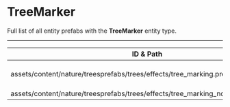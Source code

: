 # TreeMarker
Full list of all <Badge type="warning" text="2"/> entity prefabs with the **TreeMarker** entity type.

---
| ID & Path |
| --- |
| <a href="#954334883"><Badge id="954334883" type="tip" text="#"/></a> <Badge type="tip" text="954334883"/> <br> assets/content/nature/treesprefabs/trees/effects/tree_marking.prefab |
| <a href="#1966986960"><Badge id="1966986960" type="tip" text="#"/></a> <Badge type="tip" text="1966986960"/> <br> assets/content/nature/treesprefabs/trees/effects/tree_marking_nospherecast.prefab |
